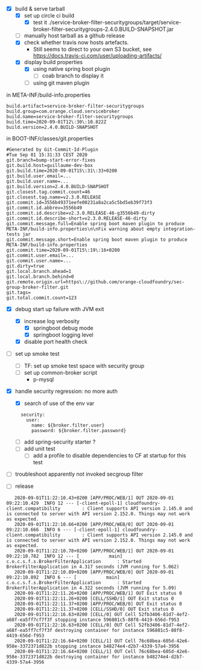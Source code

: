 * [x] build & serve tarball
  * [x] set up circle ci build
     * [x] test it ./service-broker-filter-securitygroups/target/service-broker-filter-securitygroups-2.4.0.BUILD-SNAPSHOT.jar
  * [ ] manually host tarball as a github release
  * [x] check whether travis now hosts artefacts. 
     * Still seems to direct to your own S3 bucket, see https://docs.travis-ci.com/user/uploading-artifacts/
  * [x] display build properties 
     * [x] using native spring boot plugin
        * [ ] coab branch to display it
     * [ ] using git maven plugin
     
in META-INF/build-info.properties
     
```properties
build.artifact=service-broker-filter-securitygroups
build.group=com.orange.cloud.servicebroker
build.name=service-broker-filter-securitygroups
build.time=2020-09-01T12\:30\:10.822Z
build.version=2.4.0.BUILD-SNAPSHOT
```

in BOOT-INF/classes/git.properties
```properties
#Generated by Git-Commit-Id-Plugin
#Tue Sep 01 15:31:33 CEST 2020
git.branch=bump-start-error-fixes
git.build.host=guillaume-dev-box
git.build.time=2020-09-01T15\:31\:33+0200
git.build.user.email=...
git.build.user.name=...
git.build.version=2.4.0.BUILD-SNAPSHOT
git.closest.tag.commit.count=46
git.closest.tag.name=v2.3.0.RELEASE
git.commit.id=3556b49371eefe00231a8a2ca5c5bd5eb39f73f3
git.commit.id.abbrev=3556b49
git.commit.id.describe=v2.3.0.RELEASE-46-g3556b49-dirty
git.commit.id.describe-short=v2.3.0.RELEASE-46-dirty
git.commit.message.full=Enable spring boot maven plugin to produce META-INF/build-info.properties\n\nFix warning about empty integration-tests jar
git.commit.message.short=Enable spring boot maven plugin to produce META-INF/build-info.properties
git.commit.time=2020-09-01T15\:19\:16+0200
git.commit.user.email=...
git.commit.user.name=...
git.dirty=true
git.local.branch.ahead=1
git.local.branch.behind=0
git.remote.origin.url=https\://github.com/orange-cloudfoundry/sec-group-broker-filter.git
git.tags=
git.total.commit.count=123

```

  * [x] debug start up failure with JVM exit
     * [x] increase log verbosity
        * [x] springboot debug mode
        * [x] springboot logging level
     * [x] disable port health check 
* [ ] set up smoke test
    * [ ] TF: set up smoke test space with security group
    * [ ] set up common-broker script
        * p-mysql
* [x] handle security regression: no more auth
  * [x] search of use of the env var
  ```
    security:
      user:
        name: ${broker.filter.user}
        password: ${broker.filter.password} 
  ```        
  * [ ] add spring-security starter ?         
  * [ ] add unit test         
    * [ ] add a profile to disable dependencies to CF at startup for this test
* [ ] troubleshoot apparently not invoked secgroup filter          
* [ ] release



```
   2020-09-01T11:22:10.43+0200 [APP/PROC/WEB/1] OUT 2020-09-01 09:22:10.429  INFO 12 --- [-client-epoll-1] cloudfoundry-client.compatibility        : Client supports API version 2.145.0 and is connected to server with API version 2.152.0. Things may not work as expected.
   2020-09-01T11:22:10.66+0200 [APP/PROC/WEB/0] OUT 2020-09-01 09:22:10.666  INFO 6 --- [-client-epoll-1] cloudfoundry-client.compatibility        : Client supports API version 2.145.0 and is connected to server with API version 2.152.0. Things may not work as expected.
   2020-09-01T11:22:10.78+0200 [APP/PROC/WEB/1] OUT 2020-09-01 09:22:10.782  INFO 12 --- [           main] c.o.c.s.f.s.BrokerFilterApplication      : Started BrokerFilterApplication in 4.317 seconds (JVM running for 5.062)
   2020-09-01T11:22:10.89+0200 [APP/PROC/WEB/0] OUT 2020-09-01 09:22:10.892  INFO 6 --- [           main] c.o.c.s.f.s.BrokerFilterApplication      : Started BrokerFilterApplication in 4.322 seconds (JVM running for 5.09)
   2020-09-01T11:22:11.26+0200 [APP/PROC/WEB/1] OUT Exit status 0
   2020-09-01T11:22:11.26+0200 [CELL/SSHD/1] OUT Exit status 0
   2020-09-01T11:22:11.37+0200 [APP/PROC/WEB/0] OUT Exit status 0
   2020-09-01T11:22:11.37+0200 [CELL/SSHD/0] OUT Exit status 0
   2020-09-01T11:22:16.63+0200 [CELL/0] OUT Cell 52fb3406-81d7-4ef2-a68f-ea5ff7cf7f3f stopping instance 596801c5-88f8-4419-656d-f953
   2020-09-01T11:22:16.63+0200 [CELL/0] OUT Cell 52fb3406-81d7-4ef2-a68f-ea5ff7cf7f3f destroying container for instance 596801c5-88f8-4419-656d-f953
   2020-09-01T11:22:16.64+0200 [CELL/1] OUT Cell 76c68bea-605d-42e6-958e-3372371d822b stopping instance b48274e4-d2b7-4339-57a4-3956
   2020-09-01T11:22:16.64+0200 [CELL/1] OUT Cell 76c68bea-605d-42e6-958e-3372371d822b destroying container for instance b48274e4-d2b7-4339-57a4-3956
```